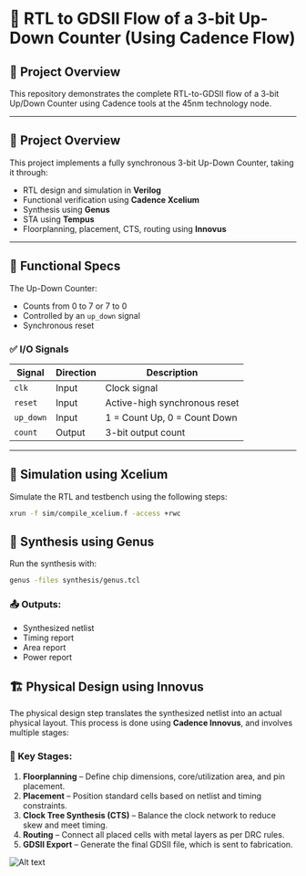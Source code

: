 # 🔁 RTL to GDSII Flow of a 3-bit Up-Down Counter (Using Cadence Flow)
## 📘 Project Overview

This repository demonstrates the complete RTL-to-GDSII flow of a 3-bit Up/Down Counter using Cadence tools at the 45nm technology node.


---

## 📌 Project Overview

This project implements a fully synchronous 3-bit Up-Down Counter, taking it through:

- RTL design and simulation in **Verilog**
- Functional verification using **Cadence Xcelium**
- Synthesis using **Genus**
- STA using **Tempus**
- Floorplanning, placement, CTS, routing using **Innovus**

---

## 🔐 Functional Specs

The Up-Down Counter:
- Counts from 0 to 7 or 7 to 0
- Controlled by an `up_down` signal
- Synchronous reset

### ✅ I/O Signals

| Signal    | Direction | Description                   |
|-----------|-----------|-------------------------------|
| `clk`     | Input     | Clock signal                  |
| `reset`   | Input     | Active-high synchronous reset |
| `up_down` | Input     | 1 = Count Up, 0 = Count Down  |
| `count`   | Output    | 3-bit output count            |

---

## 🧪 Simulation using Xcelium

Simulate the RTL and testbench using the following steps:

```bash
xrun -f sim/compile_xcelium.f -access +rwc
```

## 🔧 Synthesis using Genus

Run the synthesis with:

```bash
genus -files synthesis/genus.tcl
```

### 📤 Outputs:
- Synthesized netlist
- Timing report
- Area report
- Power report
## 🏗️ Physical Design using Innovus

The physical design step translates the synthesized netlist into an actual physical layout. This process is done using **Cadence Innovus**, and involves multiple stages:

### 🧱 Key Stages:
1. **Floorplanning** – Define chip dimensions, core/utilization area, and pin placement.
2. **Placement** – Position standard cells based on netlist and timing constraints.
3. **Clock Tree Synthesis (CTS)** – Balance the clock network to reduce skew and meet timing.
4. **Routing** – Connect all placed cells with metal layers as per DRC rules.
5. **GDSII Export** – Generate the final GDSII file, which is sent to fabrication.

![Alt text]([Screenshot/after_cts.png](https://github.com/stellarflux12/RTL-GDS-Flow-of-updown-counter/blob/main/Screenshots/after_cts.png))


